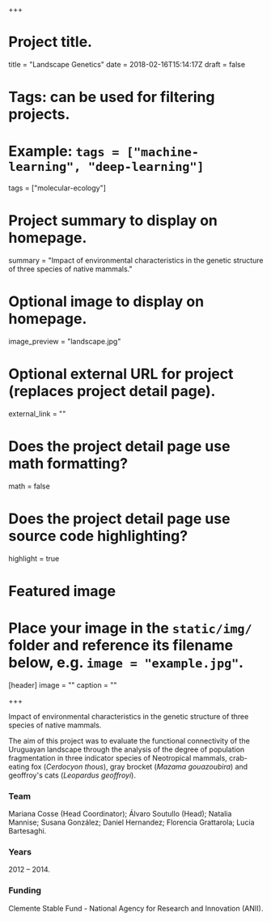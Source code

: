 +++

# Project title.
title = "Landscape Genetics"
date = 2018-02-16T15:14:17Z
draft = false
  
# Tags: can be used for filtering projects.
# Example: `tags = ["machine-learning", "deep-learning"]`
tags = ["molecular-ecology"]
  
# Project summary to display on homepage.

summary = "Impact of environmental characteristics in the genetic structure of three species of native mammals."
  
# Optional image to display on homepage.
image_preview = "landscape.jpg"
  
# Optional external URL for project (replaces project detail page).
external_link = ""
  
# Does the project detail page use math formatting?
math = false
  
# Does the project detail page use source code highlighting?
highlight = true
  
# Featured image
# Place your image in the `static/img/` folder and reference its filename below, e.g. `image = "example.jpg"`.

[header]
image = ""
caption = ""

+++

Impact of environmental characteristics in the genetic structure of three species of native mammals.

The aim of this project was to evaluate the functional connectivity of the Uruguayan landscape through the analysis of the degree of population fragmentation in three indicator species of Neotropical mammals, crab-eating fox (*Cerdocyon thous*), gray brocket (*Mazama gouazoubira*) and geoffroy's cats (*Leopardus geoffroyi*).


### Team
Mariana Cosse (Head Coordinator); Álvaro Soutullo (Head); Natalia Mannise; Susana González; Daniel Hernandez; Florencia Grattarola; Lucia Bartesaghi. 

### Years
2012 – 2014.

### Funding
Clemente Stable Fund - National Agency for Research and Innovation (ANII).
